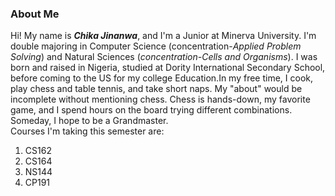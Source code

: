 ### About Me
Hi! My name is ***Chika Jinanwa***, and I'm a Junior at Minerva University. I'm double majoring in Computer Science (concentration-*Applied Problem Solving*) and Natural Sciences (*concentration-Cells and Organisms*). I was born and raised in Nigeria, studied at Dority International Secondary School, before coming to the US for my college Education.In my free time, I cook, play chess and table tennis, and take short naps. My "about" would be incomplete without mentioning chess. Chess is hands-down, my favorite game, and I spend hours on the board trying different combinations. Someday, I hope to be a Grandmaster. <br>
Courses I'm taking this semester are: <br>
1. CS162
2. CS164
3. NS144
4. CP191

